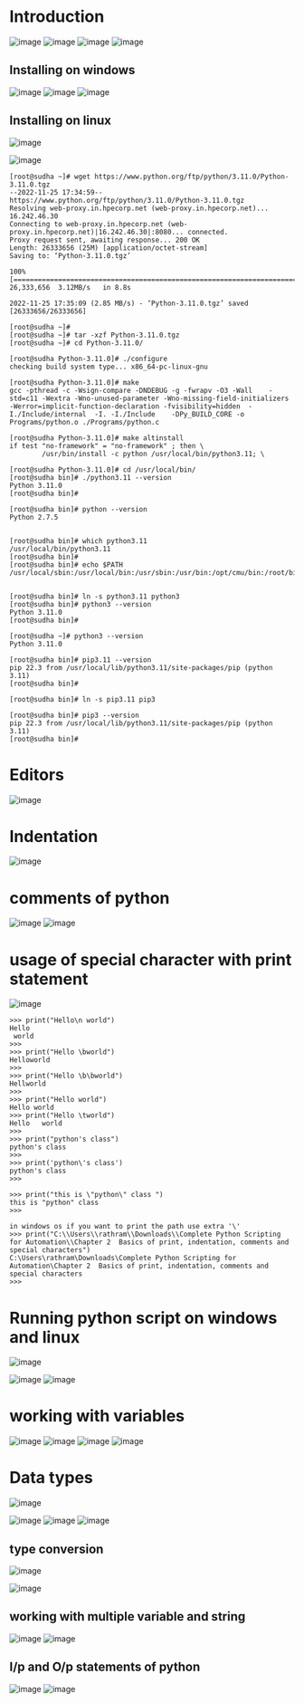 Introduction
================

![image](https://user-images.githubusercontent.com/53966749/203980533-c2730fca-9860-4098-ba03-9080c41c46f7.png)
![image](https://user-images.githubusercontent.com/53966749/203980881-570ccc6b-b0dd-429f-9685-4ad460b49a1e.png)
![image](https://user-images.githubusercontent.com/53966749/203980956-f9a1b437-179a-4806-be10-6024e58c358f.png)
![image](https://user-images.githubusercontent.com/53966749/203981068-59db224a-0fd3-49a1-acac-42c2903c11b7.png)


Installing on windows
---------------------
![image](https://user-images.githubusercontent.com/53966749/203981607-035d5276-4e9c-4de4-b2e4-1fca98e11503.png)
![image](https://user-images.githubusercontent.com/53966749/203981684-543951a4-509c-405d-b369-75750bd9ab82.png)
![image](https://user-images.githubusercontent.com/53966749/203981851-af178b42-61e7-4edd-8c58-9db36fadd49b.png)


Installing on linux
-------------------
![image](https://user-images.githubusercontent.com/53966749/203982857-bcae738b-d874-4dd3-8603-b736cc68331c.png)

![image](https://user-images.githubusercontent.com/53966749/203982081-01a04b13-9648-4c7d-9328-b10b318e4059.png)

```
[root@sudha ~]# wget https://www.python.org/ftp/python/3.11.0/Python-3.11.0.tgz
--2022-11-25 17:34:59--  https://www.python.org/ftp/python/3.11.0/Python-3.11.0.tgz
Resolving web-proxy.in.hpecorp.net (web-proxy.in.hpecorp.net)... 16.242.46.30
Connecting to web-proxy.in.hpecorp.net (web-proxy.in.hpecorp.net)|16.242.46.30|:8080... connected.
Proxy request sent, awaiting response... 200 OK
Length: 26333656 (25M) [application/octet-stream]
Saving to: ‘Python-3.11.0.tgz’

100%[==============================================================================================================================================================>] 26,333,656  3.12MB/s   in 8.8s

2022-11-25 17:35:09 (2.85 MB/s) - ‘Python-3.11.0.tgz’ saved [26333656/26333656]

[root@sudha ~]#
[root@sudha ~]# tar -xzf Python-3.11.0.tgz
[root@sudha ~]# cd Python-3.11.0/

[root@sudha Python-3.11.0]# ./configure
checking build system type... x86_64-pc-linux-gnu

[root@sudha Python-3.11.0]# make
gcc -pthread -c -Wsign-compare -DNDEBUG -g -fwrapv -O3 -Wall    -std=c11 -Wextra -Wno-unused-parameter -Wno-missing-field-initializers -Werror=implicit-function-declaration -fvisibility=hidden  -I./Include/internal  -I. -I./Include    -DPy_BUILD_CORE -o Programs/python.o ./Programs/python.c

[root@sudha Python-3.11.0]# make altinstall
if test "no-framework" = "no-framework" ; then \
        /usr/bin/install -c python /usr/local/bin/python3.11; \

[root@sudha Python-3.11.0]# cd /usr/local/bin/
[root@sudha bin]# ./python3.11 --version
Python 3.11.0
[root@sudha bin]#

[root@sudha bin]# python --version
Python 2.7.5


[root@sudha bin]# which python3.11
/usr/local/bin/python3.11
[root@sudha bin]#
[root@sudha bin]# echo $PATH
/usr/local/sbin:/usr/local/bin:/usr/sbin:/usr/bin:/opt/cmu/bin:/root/bin


[root@sudha bin]# ln -s python3.11 python3
[root@sudha bin]# python3 --version
Python 3.11.0
[root@sudha bin]#

[root@sudha ~]# python3 --version
Python 3.11.0

[root@sudha bin]# pip3.11 --version
pip 22.3 from /usr/local/lib/python3.11/site-packages/pip (python 3.11)
[root@sudha bin]#

[root@sudha bin]# ln -s pip3.11 pip3

[root@sudha bin]# pip3 --version
pip 22.3 from /usr/local/lib/python3.11/site-packages/pip (python 3.11)
[root@sudha bin]#

```

Editors
========

![image](https://user-images.githubusercontent.com/53966749/203985564-a4283360-f97b-4227-99fb-3a427016c580.png)

Indentation
===========
![image](https://user-images.githubusercontent.com/53966749/204066650-527d758f-aa21-4820-81c1-32dc3ca82445.png)


comments of python
==================
![image](https://user-images.githubusercontent.com/53966749/204066719-561e4472-d03d-4e1a-b774-5e90be409e85.png)
![image](https://user-images.githubusercontent.com/53966749/204066700-57e351d6-b12c-4a89-bfcb-2c79345aa19e.png)


usage of special character with print statement
===============================================
![image](https://user-images.githubusercontent.com/53966749/204067046-d97eb351-0ced-446f-884b-141e6aa5d99c.png)

```
>>> print("Hello\n world")
Hello
 world
>>>
>>> print("Hello \bworld")
Helloworld
>>>
>>> print("Hello \b\bworld")
Hellworld
>>>
>>> print("Hello world")
Hello world
>>> print("Hello \tworld")
Hello   world
>>>
>>> print("python's class")
python's class
>>>
>>> print('python\'s class')
python's class
>>>

>>> print("this is \"python\" class ")
this is "python" class
>>>

in windows os if you want to print the path use extra '\'
>>> print("C:\\Users\\rathram\\Downloads\\Complete Python Scripting for Automation\\Chapter 2  Basics of print, indentation, comments and special characters")
C:\Users\rathram\Downloads\Complete Python Scripting for Automation\Chapter 2  Basics of print, indentation, comments and special characters
>>>

```

Running python script on windows and linux
=========================================
![image](https://user-images.githubusercontent.com/53966749/204067154-bf39f2b8-4a0b-4c2a-a58d-004bd36f2529.png)

![image](https://user-images.githubusercontent.com/53966749/204067119-96897068-765b-4550-a874-4aa97291095f.png)
![image](https://user-images.githubusercontent.com/53966749/204067133-1ec043dc-7241-4d24-8e65-f469d643985c.png)


working with variables
=====================

![image](https://user-images.githubusercontent.com/53966749/204067272-205b0a95-cdd2-4a67-b399-453767ddab22.png)
![image](https://user-images.githubusercontent.com/53966749/204067316-d63e8281-899a-412d-a2cc-e755f6b22787.png)
![image](https://user-images.githubusercontent.com/53966749/204067328-aafe1001-85bd-4e45-bf71-a6bf34aaa7d4.png)
![image](https://user-images.githubusercontent.com/53966749/204067378-5a6510da-dcb0-4ad3-8183-6eb8fe776a7e.png)

Data types
=========
![image](https://user-images.githubusercontent.com/53966749/204067561-58ab4e02-6e5a-4f0f-83fb-f4f48cfd8e9f.png)


![image](https://user-images.githubusercontent.com/53966749/204067477-7c05a350-d5b0-40f6-ba23-11d65ed36956.png)
![image](https://user-images.githubusercontent.com/53966749/204067505-1d237929-db92-4489-90b5-2fc90a42f54a.png)
![image](https://user-images.githubusercontent.com/53966749/204067531-bce2c3cd-f1b0-4b4c-8bfe-fb7f2be0d33e.png)

type conversion
---------------

![image](https://user-images.githubusercontent.com/53966749/204067715-51e73ada-4a02-4732-b4eb-11d4c335be8e.png)


![image](https://user-images.githubusercontent.com/53966749/204067673-0919c0a9-50ac-4439-8e69-aed89d1e2a82.png)

working with multiple variable and string
-----------------------------------------

![image](https://user-images.githubusercontent.com/53966749/204067801-13dad3f4-652f-40ad-b92a-079ab1c92a08.png)
![image](https://user-images.githubusercontent.com/53966749/204067817-672aec4f-97e3-4535-92b3-34a28f149dbe.png)

I/p and O/p statements of python
--------------------------------

![image](https://user-images.githubusercontent.com/53966749/204067974-9f35ca8b-b421-4922-a572-b8aea0c10d57.png)
![image](https://user-images.githubusercontent.com/53966749/204067989-4b67e5a3-250f-425a-98bc-f1ec26a48ccc.png)

